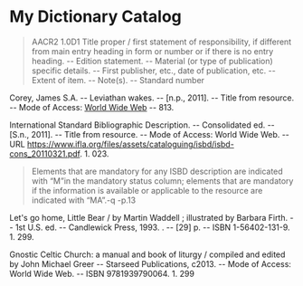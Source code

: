 # My Dictionary Catalog

>AACR2 1.0D1
>Title proper / first statement of responsibility, if different from main entry heading in form or number or if there is no entry heading. -- Edition statement. -- Material (or type of publication) specific details. -- First publisher, etc., date of publication, etc. -- Extent of item. -- Note(s). -- Standard number

Corey, James S.A. -- Leviathan wakes. -- [n.p., 2011]. -- Title from resource. -- Mode of Access: [World Wide Web](http://www.justinleetyler.com/corey2011.txt) -- 813.

International Standard Bibliographic Description. -- Consolidated ed. -- [S.n., 2011]. -- Title from resource. -- Mode of Access: World Wide Web. -- URL https://www.ifla.org/files/assets/cataloguing/isbd/isbd-cons_20110321.pdf.  1. 023.
>Elements that are mandatory for any ISBD description are indicated with “M”in the mandatory status column; elements that are mandatory if the information is  available  or  applicable  to  the  resource  are  indicated  with  “MA”.-q -p.13

Let's go home, Little Bear / by Martin Waddell ; illustrated by Barbara Firth. -- 1st U.S. ed. -- Candlewick Press, 1993. . -- [29] p. -- ISBN 1-56402-131-9.  1. 299. 

Gnostic Celtic Church: a manual and book of liturgy / compiled and edited by John Michael Greer -- Starseed Publications, c2013. -- Mode of Access: World Wide Web. -- ISBN 9781939790064. 1. 299
